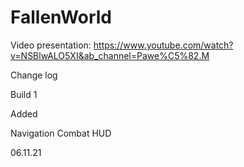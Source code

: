 # FallenWorld
Video presentation: https://www.youtube.com/watch?v=NSBlwALO5XI&ab_channel=Pawe%C5%82.M


Change log

Build 1

Added

Navigation
Combat
HUD

06.11.21
